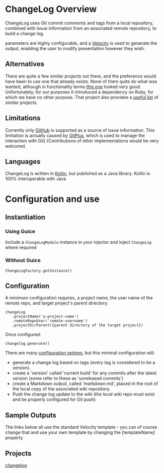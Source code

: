 # ChangeLog Overview

ChangeLog uses Git commit comments and tags from a local repository, combined with issue information from an associated remote repository, to build a change log.

parameters are highly configurable, and a [Velocity](https://velocity.apache.org/) is used to generate the output, enabling the user to modify presentation however they wish.
 
## Alternatives
  
There are quite a few similar projects out there, and the preference would have been to use one that already exists.  None of them quite do what was wanted, although in functionality terms [this one](https://github.com/skywinder/Github-Changelog-Generator) looked very good.  Unfortunately, for our purposes it introduced a dependency on Ruby, for which we have no other purpose.
That project also provides a [useful list](https://github.com/skywinder/Github-Changelog-Generator/wiki/Alternatives) of similar projects.

## Limitations
Currently only [GitHub](https://github.com) is supported as a source of issue information.  This limitation is actually caused by [GitPlus](https://github.com/davidsowerby/gitplus), which is used to manage the interaction with Git) (Contributions of other implementations would be very welcome)

## Languages

ChangeLog is written in [Kotlin](https://kotlinlang.org/), but published as a Java library.  Kotlin is 100% interoperable with Java

# Configuration and use

## Instantiation

### Using Guice

Include a `ChangeLogModule` instance in your injector and inject `ChangeLog` where required

### Without Guice

```
ChangeLogFactory.getInstance()
```

## Configuration

A minimum configuration requires, a project name, the user name of the remote repo, and target project's parent directory:

```
changeLog
   .projectName('a-project-name')
   .remoteRepoUser('remote-username')
   .projectDirParent({parent directory of the target project})
```

Once configured:

```
changelog.generate()
```

There are many [configuration options](configuration.md), but this minimal configuration will:

- generate a change log based on tags (every tag is considered to be a version).
- create a 'version' called 'current build' for any commits after the latest version (some refer to these as 'unreleased commits')
- create a Markdown output, called 'markdown.md', placed in the root of the local copy of the associated wiki repository.
- Push the change log update to the wiki (the local wiki repo must exist and be properly configured for Git push)


## Sample Outputs

The links below all use the standard Velocity template - you can of course change that and use your own template by changing the [templateName] property

Projects
--------

[changelog](https://github.com/davidsowerby/changelog/wiki/changelog)